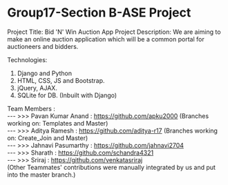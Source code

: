 # Group17-Section B-ASE Project

Project Title: Bid 'N' Win Auction App
Project Description: We are aiming to make an online auction application which will be a common portal for auctioneers and bidders.

Technologies: 
  1) Django and Python
  2) HTML, CSS, JS and Bootstrap.
  3) jQuery, AJAX.
  3) SQLite for DB. (Inbuilt with Django)

Team Members :      
  --- >>> Pavan Kumar Anand : https://github.com/apku2000 (Branches working on: Templates and Master)   
 --- >>> Aditya Ramesh : https://github.com/aditya-r17  (Branches working on: Create_Join and Master)  
 --- >>> Jahnavi Pasumarthy : https://github.com/jahnavi2704    
 --- >>> Sharath : https://github.com/schandra4321    
 --- >>> Sriraj :  https://github.com/venkatasriraj    
 (Other Teammates' contributions were manually integrated by us and put into the master branch.)
 
         
      
         
 
